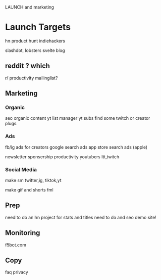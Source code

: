 LAUNCH and marketing

# Launch Targets
hn
product hunt
indiehackers

slashdot, lobsters
svelte blog

## reddit ? which
r/ productivity
mailinglist?

## Marketing

### Organic 

seo organic content
yt list manager
yt subs
find some twitch or creator plugs

### Ads
fb/ig ads for creators
google search ads
app store search ads (apple)

newsletter sponsership
productivity youtubers
ltt,twitch

### Social Media
make sm
twitter,ig,
tiktok,yt

make gif and shorts fml

## Prep
need to do an hn project for stats and titles
need to do and seo demo site!

## Monitoring
f5bot.com

## Copy
faq
privacy 

